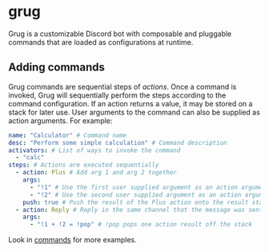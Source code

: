 # grug

Grug is a customizable Discord bot with composable and pluggable commands that are loaded as configurations at runtime.

## Adding commands

Grug commands are sequential steps of *actions*. Once a command is invoked, Grug will sequentially perform the steps according to the command configuration. If an action returns a value, it may be stored on a stack for later use. User arguments to the command can also be supplied as action arguments. For example:

```yaml
name: "Calculator" # Command name
desc: "Perform some simple calculation" # Command description
activators: # List of ways to invoke the command
  - "calc"
steps: # Actions are executed sequentially
  - action: Plus # Add arg 1 and arg 2 together
    args:
      - "!1" # Use the first user supplied argument as an action argument for Plus
      - "!2" # Use the second user supplied argument as an action argument for Plus
    push: true # Push the result of the Plus action onto the result stack
  - action: Reply # Reply in the same channel that the message was sent from
    args:
      - "!1 + !2 = !pop" # !pop pops one action result off the stack
```

Look in [commands](./commands) for more examples.
